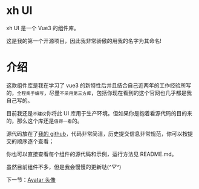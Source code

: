 # xh UI

xh UI 是一个 Vue3 的组件库。

这是我的第一个开源项目，因此我非常骄傲的用我的名字为其命名!

# 介绍

这款组件库是我在学习了 vue3 的新特性后并且结合自己近两年的工作经验所写的，`全程亲手编写`，尽量`不采用第三方库`，包括你现在看到的这个官网也几乎都是我自己写的。

目前我还是`不建议`你将此 UI 库用于生产环境。但如果你是抱着看源代码的目的来的，那么这个库还是`值得一看`的。

源代码放在了[我的 github](https://github.com/coderyjw/jw-ui)，代码非常简洁，历史提交信息非常规范，你可以按提交的顺序逐个查看；

你也可以直接查看每个组件的源代码和示例，运行方法见 README.md。

虽然目前组件不多，但是我会慢慢的更新哒(_^▽^_)

下一节：[Avatar 头像](#/doc/avatar)
